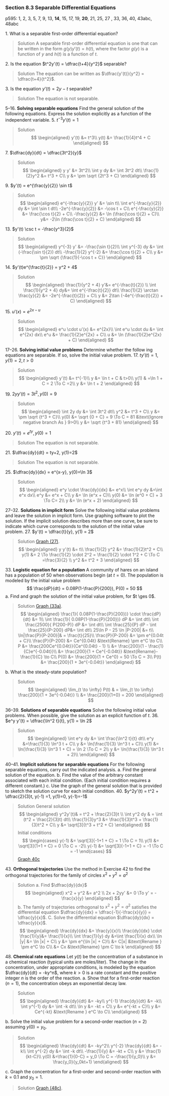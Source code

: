 ### Section 8.3 Separable Differential Equations
p595: 1, 2, 3, 5, 7, 9, 13, **14**, 15, 17, 19, **20**, 21, 25, 27 , 33, 36, 40, 43abc, 48abc

1\. What is a separable first-order differential equation?
>Solution
A separable first-order differential equation is one that can be written in the form $g(y)y'(t) = h(t)$, where the factor $g(y)$ is a function of $y$ and $h(t)$ is a function of $t$.

2\. Is the equation $t^2y'(t) = \dfrac{t+4}{y^2}$ separable?
>Solution
The equation can be written as $\dfrac{y'(t)}{y^2} = \dfrac{t+4}{t^2}$.

3\. Is the equation $y'(t) = 2y-t$ separable?
>Solution
The equation is not separable.

5–16\. **Solving separable equations** Find the general solution of the following equations. Express the solution explicitly as a function of the independent variable.
5\. $t^{-3}y'(t) = 1$
>Solution
$$
\begin{aligned}
y'(t) &= t^3\\
y(t) &= \frac{1}{4}t^4 + C
\end{aligned}
$$

7\. $\dfrac{dy}{dt} = \dfrac{3t^2}{y}$
>Solution
$$
\begin{aligned}
y y' &= 3t^2\\
\int y dy &= \int 3t^2 dt\\
\frac{1}{2}y^2 &= t^3 + C\\
y &= \pm \sqrt {2t^3 + C}
\end{aligned}
$$

9\. $y'(t) = e^{\frac{y}{2}} \sin t$
>Solution
$$
\begin{aligned}
e^{-\frac{y}{2}} y' &= \sin t\\
\int e^{-\frac{y}{2}} dy &= \int \sin t dt\\
-2e^{-\frac{y}{2}} &= -\cos t + C\\
e^{-\frac{y}{2}} &= \frac{\cos t}{2} + C\\
-\frac{y}{2} &= \ln (\frac{\cos t}{2} + C)\\
y&= -2\ln (\frac{\cos t}{2} + C)
\end{aligned}
$$

13\. $y'(t) \csc t = -\frac{y^3}{2}$
>Solution
$$
\begin{aligned}
y^{-3} y' &= -\frac{\sin t}{2}\\
\int y^{-3} dy &= \int (-\frac{\sin t}{2}) dt\\
-\frac{1}{2} y^{-2} &= \frac{\cos t}{2} + C\\
y &= \pm \sqrt {\frac{1}{-\cos t + C}}
\end{aligned}
$$

14\. $y'(t)e^{\frac{t}{2}} = y^2 + 4$
>Solution
$$
\begin{aligned}
\frac{1}{y^2 + 4} y'&= e^{-\frac{t}{2}} \\
\int \frac{1}{y^2 + 4} dy&= \int e^{-\frac{t}{2}} dt\\
\frac{1}{2} \arctan \frac{y}{2} &= -2e^{-\frac{t}{2}} + C\\
y &= 2\tan (-4e^{-\frac{t}{2}} + C)
\end{aligned}
$$

15\. $u'(x) = e^{2x-u}$
>Solution
$$
\begin{aligned}
e^u \cdot u'(x) &= e^{2x}\\
\int e^u \cdot du &= \int e^{2x} dx\\
e^u &= \frac{1}{2}e^{2x} + C\\
u &= \ln (\frac{1}{2}e^{2x} + C)
\end{aligned}
$$

17–26\. **Solving initial value problems** Determine whether the follow ing equations are separable. If so, solve the initial value problem.
17\. $ty'(t) = 1, y(1)= 2, t > 0$
>Solution
$$
\begin{aligned}
y'(t) &= t^{-1}\\
y &= \ln t + C & t>0\\
y(1) & =\ln 1 + C = 2 \To C =2\\
y &= \ln t + 2
\end{aligned}
$$

19\. $2yy'(t) = 3t^2, y(0) = 9$
>Solution
$$
\begin{aligned}
\int 2y dy &= \int 3t^2 dt\\
y^2 &= t^3 + C\\
y &= \pm \sqrt {t^3 + C}\\
y(0) &= \sqrt {0 + C} = 9 \To C = 81 &\text{Ignore negative branch As } 9>0\\
y &= \sqrt {t^3 + 81}
\end{aligned}
$$

20\. $y'(t) = e^{ty}, y(0) = 1$
>Solution
The equation is not separable.

21\. $\dfrac{dy}{dt} = ty+2, y(1)=2$
>Solution
The equation is not separable.

25\. $\dfrac{dy}{dx} = e^{x-y}, y(0)=\ln 3$
>Solution
$$
\begin{aligned}
e^y \cdot \frac{dy}{dx} &= e^x\\
\int e^y dy &=\int e^x dx\\
e^y &= e^x + C\\
y &= \ln (e^x + C)\\
y(0) &= \ln (e^0 + C) + 3 \To C= 2\\
y &= \ln (e^x + 2)
\end{aligned}
$$

27–32\. **Solutions in implicit form** Solve the following initial value problems and leave the solution in implicit form. Use graphing software to plot the solution. If the implicit solution describes more than one curve, be sure to indicate which curve corresponds to the solution of the initial value problem.
27\. $y'(t) = \dfrac{t}{y}, y(1) = 2$
>Solution
[Graph (27)](https://www.desmos.com/calculator/qmdu3cw0kx).
$$
\begin{aligned}
y y'(t) &= t\\
\frac{1}{2} y^2 &= \frac{1}{2}t^2 + C\\
y(1) &= 2 \To \frac{1}{2} \cdot 2^2 = \frac{1}{2} \cdot 1^2 + C \To C =\frac{3}{2} \\
y^2 &= t^2 + 3
\end{aligned}
$$

33\. **Logistic equation for a population** A community of hares on an island has a population of $50$ when observations begin (at $t = 0$). The population is modeled by the initial value problem
$$
\frac{dP}{dt} = 0.08P(1-\frac{P}{200}), P(0) = 50
$$
a. Find and graph the solution of the initial value problem, for $t \ges 0$.
>Solution
[Graph (33a)](https://www.desmos.com/calculator/x08jzd3lx7).
$$
\begin{aligned}
\frac{1}{ 0.08P(1-\frac{P}{200})} \cdot \frac{dP}{dt} &= 1\\
\int \frac{1}{ 0.08P(1-\frac{P}{200})} dP &= \int dt\\
\int \frac{2500}{ P(200-P)} dP &= \int dt\\
\int \frac{25}{P} dP - \int \frac{25}{P-200} dP&= \int dt\\
25\ln P - 25 \ln |P-200| &= t\\
\ln|\frac{P}{P-200}|& = \frac{t}{25}\\
\frac{P}{P-200} &= \pm e^{0.04t + C}\\
\frac{P}{P-200} &= Ce^{0.04t} &\text{Rename} \pm e^C \to C\\
P &= \frac{200Ce^{0.04t}}{Ce^{0.04t} - 1} \\
&= \frac{200}{1 - \frac{1}{C}e^{-0.04t}}\\
&= \frac{200}{1 + Ce^{-0.04t}} &\text{Rename}- \frac{1}{C} \to C\\
P(0) &= \frac{200}{1 + Ce^0} = 50 \To C = 3\\
P(t) &= \frac{200}{1 + 3e^{-0.04t}}
\end{aligned}
$$

b. What is the steady-state population?
>Solution
$$
\begin{aligned}
\lim_{t \to \infty} P(t) & = \lim_{t \to \infty} \frac{200}{1 + 3e^{-0.04t}} \\
&= \frac{200}{1+0} = 200
\end{aligned}
$$

36–39\. **Solutions of separable equations** Solve the following initial value problems. When possible, give the solution as an explicit function of $t$.
36\. $e^y y'(t) = \dfrac{\ln^2 t}{t}, y(1) = \ln 2$
>Solution
$$
\begin{aligned}
\int e^y dy &= \int \frac{\ln^2 t}{t} dt\\
e^y &=\frac{1}{3} \ln^3 t + C\\
y &= \ln(\frac{1}{3} \ln^3 t + C)\\
y(1) &= \ln(\frac{1}{3} \ln^3 1 + C) = \ln 2 \To C = 2\\
y &= \ln(\frac{1}{3} \ln^3 t + 2)\\
\end{aligned}
$$

40–41\. **Implicit solutions for separable equations** For the following separable equations, carry out the indicated analysis.
a. Find the general solution of the equation.
b. Find the value of the arbitrary constant associated with each initial condition. (Each initial condition requires a different constant.)
c. Use the graph of the general solution that is provided to sketch the solution curve for each initial condition.
40\. $y^2y'(t) = t^2 + \dfrac{2}{3}t, y(-1) =1, y(1)=0, y(-1)=-1$
>Solution
General solution
$$
\begin{aligned}
y^2y'(t)& = t^2 + \frac{2}{3}t \\
\int y^2 dy & = \int (t^2 + \frac{2}{3}t) dt\\
\frac{1}{3}y^3 &= \frac{1}{3}t^3 + \frac{1}{3}t^2 + C\\
y &= \sqrt[3]{t^3 + t^2 + C}
\end{aligned}
$$
Initial conditions
$$
\begin{cases}
y(-1) &= \sqrt[3]{-1+1 + C} = 1 \To C = 1\\
y(1) &= \sqrt[3]{1+1 + C} = 0 \To C = -2\\
y(-1) &= \sqrt[3]{-1+1 + C} = -1 \To C = -1
\end{cases}
$$
[Graph 40c](https://www.desmos.com/calculator/pxkb3od3lh)

43\. **Orthogonal trajectories** Use the method in Exercise 42 to find the orthogonal trajectories for the family of circles $x^2 + y^2 = a^2$
>Solution
a. Find $\dfrac{dy}{dx}$
$$
\begin{aligned}
x^2 + y^2 &= a^2 \\
2x + 2yy' &= 0 \To y' = -\frac{x}{y}
\end{aligned}
$$
b. The family of trajectories orthogonal to $x^2 + y^2 = a^2$ satisfies the differential equation $\dfrac{dy}{dx} = \dfrac{-1}{-\frac{x}{y}} = \dfrac{y}{x}$.
C. Solve the differential equation $\dfrac{dy}{dx} = \dfrac{y}{x}$.
$$
\begin{aligned}
\frac{dy}{dx} &= \frac{y}{x}\\
\frac{dy}{dx} \cdot \frac{1}{y}&= \frac{1}{x}\\
\int \frac{1}{y} dy &=\int \frac{1}{x} dx\\
\ln |y| &= \ln |x| + C\\
y &= \pm e^{\ln |x| + C}\\
&= C|x| &\text{Rename } \pm e^C \to C\\
&= Cx &\text{Rename} \pm C \to k
\end{aligned}
$$

48\. **Chemical rate equations** Let $y(t)$ be the concentration of a substance in a chemical reaction (typical units are moles/liter). The change in the concentration, under appropriate conditions, is modeled by the equation $\dfrac{dy}{dt} = -ky^n$, where $k > 0$ is a rate constant and the positive integer $n$ is the order of the reaction.
a. Show that for a first-order reaction $(n = 1)$, the concentration obeys an exponential decay law.
>Solution
$$
\begin{aligned}
\frac{dy}{dt} &= -ky\\
y^{-1} \frac{dy}{dt} &= -k\\
\int y^{-1} dy &= \int -k dt\\
\ln y &= -kt + C\\
y &= e^{-kt + C}\\
y &= Ce^{-kt} &\text{Rename } e^C \to C\\
\end{aligned}
$$

b. Solve the initial value problem for a second-order reaction $(n = 2)$ assuming $y(0) = y_0$.
>Solution
$$
\begin{aligned}
\frac{dy}{dt} &= -ky^2\\
y^{-2} \frac{dy}{dt} &= -k\\
\int y^{-2} dy &= \int -k dt\\
-\frac{1}{y} &= -kt + C\\
y &= \frac{1}{kt-C}\\
y(0) &=\frac{1}{0-C} = y_0 \To C = -\frac{1}{y_0}\\
y &= \frac{y_0}{y_0kt+1}
\end{aligned}
$$

c. Graph the concentration for a first-order and second-order reaction with $k = 0.1$ and $y_0 = 1$.
>Solution
[Graph (48c)](https://www.desmos.com/calculator/9nmow3onu2).
